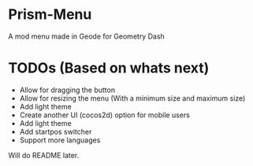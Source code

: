# Prism-Menu
A mod menu made in Geode for Geometry Dash

# TODOs (Based on whats next)
- Allow for dragging the button
- Allow for resizing the menu (With a minimum size and maximum size)
- Add light theme
- Create another UI (cocos2d) option for mobile users
- Add light theme
- Add startpos switcher
- Support more languages

Will do README later.
